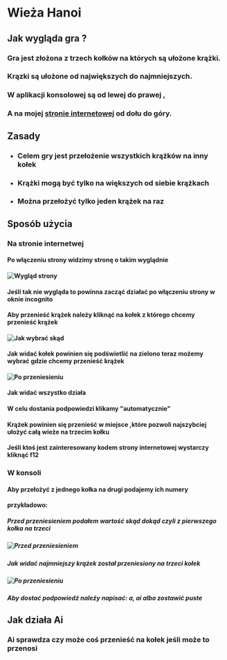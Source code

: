 # **Wieża Hanoi**
## **Jak wygląda gra ?**
### Gra jest złożona z trzech kołków na których są ułożone krążki.
### Krązki są ułożone od największych do najmniejszych.
### W aplikacji konsolowej są od lewej do prawej ,
### A na mojej [stronie internetowej](http://hanoi.simplecreator.pl/) od dołu do góry.
## **Zasady**
- ### Celem gry jest przełożenie wszystkich krążków na inny kołek
- ### Krążki mogą być tylko na większych od siebie krążkach
- ### Można przełożyć tylko jeden krążek na raz
## Sposób użycia
### Na stronie internetwej
#### Po włączeniu strony widzimy stronę o takim wyglądnie
#### ![Wygląd strony](https://user-images.githubusercontent.com/100357263/158378197-98005b82-f973-4316-9be1-cd2ad7733dc6.PNG)
#### Jeśli tak nie wygląda to powinna zacząć działać po włączeniu strony w oknie incognito
#### Aby przenieść krążek należy kliknąć na kołek z którego chcemy przenieść krążek
#### ![Jak wybrać skąd](https://user-images.githubusercontent.com/100357263/158378199-e685c32c-e6bf-4927-9ba0-49699a113b85.PNG)
#### Jak widać kołek powinien się podświetlić na zielono teraz możemy wybrać gdzie chcemy przenieść krążek
#### ![Po przeniesieniu](https://user-images.githubusercontent.com/100357263/158378187-02383abe-1feb-40d1-8058-47f7fab61544.PNG)
#### Jak widać wszystko działa
#### W celu dostania podpowiedzi klikamy "automatycznie"
#### Krążek powinien się przenieść w miejsce ,które pozwoli najszybciej ułożyć całą wieże na trzecim kołku
#### Jeśli ktoś jest zainteresowany kodem strony internetowej wystarczy kliknąć f12
### W konsoli
#### Aby przełożyć z jednego kołka na drugi podajemy ich numery
#### przykładowo:
##### Przed przeniesieniem podałem wartość skąd dokąd czyli z pierwszego kołka na trzeci
##### ![Przed przeniesieniem](https://user-images.githubusercontent.com/100357263/158376429-baaa7b64-fb52-4698-baab-3b5f17aa91e8.PNG) 
##### Jak widać najmniejszy krążek został przeniesiony na trzeci kołek
##### ![Po przeniesieniu](https://user-images.githubusercontent.com/100357263/158376425-ba6f5495-191e-44da-82d7-0784180dbaa2.PNG)
##### Aby dostać podpowiedź należy napisać: a, ai albo zostawić puste
## Jak działa Ai
### Ai sprawdza czy może coś przenieść na kołek jeśli może to przenosi
### 
